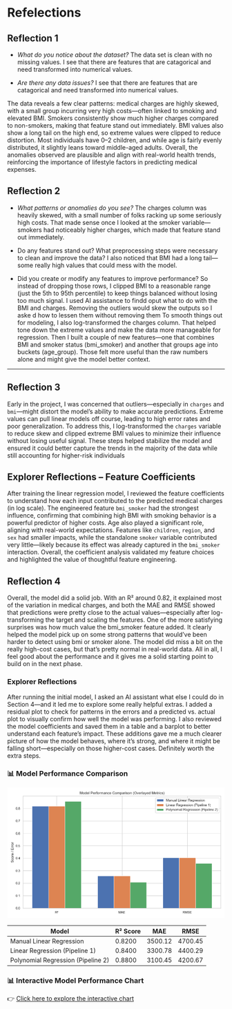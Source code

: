 # Refelections

## Reflection 1

- _What do you notice about the dataset?_ The data set is clean with no missing values.  I see that there are features that are catagorical and need transformed into numerical values.

- _Are there any data issues?_ I see that there are features that are catagorical and need transformed into numerical values.

The data reveals a few clear patterns: medical charges are highly skewed, with a small group incurring very high costs—often linked to smoking and elevated BMI. Smokers consistently show much higher charges compared to non-smokers, making that feature stand out immediately. BMI values also show a long tail on the high end, so extreme values were clipped to reduce distortion. Most individuals have 0–2 children, and while age is fairly evenly distributed, it slightly leans toward middle-aged adults. Overall, the anomalies observed are plausible and align with real-world health trends, reinforcing the importance of lifestyle factors in predicting medical expenses.

## Reflection 2

- _What patterns or anomalies do you see?_
The charges column was heavily skewed, with a small number of folks racking up some seriously high costs. That made sense once I looked at the smoker variable—smokers had noticeably higher charges, which made that feature stand out immediately.

- Do any features stand out? What preprocessing steps were necessary to clean and improve the data? 
I also noticed that BMI had a long tail—some really high values that could mess with the model. 

- Did you create or modify any features to improve performance?
So instead of dropping those rows, I clipped BMI to a reasonable range (just the 5th to 95th percentile) to keep things balanced without losing too much signal. I used AI assistance to findd oput what to do with the BMI and charges.  Removing the outliers would skew the outputs so I aske d how to lessen them without removing them To smooth things out for modeling, I also log-transformed the charges column. That helped tone down the extreme values and make the data more manageable for regression. Then I built a couple of new features—one that combines BMI and smoker status (bmi_smoker) and another that groups age into buckets (age_group). Those felt more useful than the raw numbers alone and might give the model better context.

---

## Reflection 3

Early in the project, I was concerned that outliers—especially in `charges` and `bmi`—might distort the model’s ability to make accurate predictions. Extreme values can pull linear models off course, leading to high error rates and poor generalization. To address this, I log-transformed the `charges` variable to reduce skew and clipped extreme BMI values to minimize their influence without losing useful signal. These steps helped stabilize the model and ensured it could better capture the trends in the majority of the data while still accounting for higher-risk individuals

## Explorer Reflections – Feature Coefficients

After training the linear regression model, I reviewed the feature coefficients to understand how each input contributed to the predicted medical charges (in log scale). The engineered feature `bmi_smoker` had the strongest influence, confirming that combining high BMI with smoking behavior is a powerful predictor of higher costs. Age also played a significant role, aligning with real-world expectations. Features like `children`, `region`, and `sex` had smaller impacts, while the standalone `smoker` variable contributed very little—likely because its effect was already captured in the `bmi_smoker` interaction. Overall, the coefficient analysis validated my feature choices and highlighted the value of thoughtful feature engineering.

## Reflection 4

Overall, the model did a solid job. With an R² around 0.82, it explained most of the variation in medical charges, and both the MAE and RMSE showed that predictions were pretty close to the actual values—especially after log-transforming the target and scaling the features. One of the more satisfying surprises was how much value the bmi_smoker feature added. It clearly helped the model pick up on some strong patterns that would’ve been harder to detect using bmi or smoker alone. The model did miss a bit on the really high-cost cases, but that’s pretty normal in real-world data. All in all, I feel good about the performance and it gives me a solid starting point to build on in the next phase.

### Explorer Reflections

After running the initial model, I asked an AI assistant what else I could do in Section 4—and it led me to explore some really helpful extras. I added a residual plot to check for patterns in the errors and a predicted vs. actual plot to visually confirm how well the model was performing. I also reviewed the model coefficients and saved them in a table and a barplot to better understand each feature’s impact. These additions gave me a much clearer picture of how the model behaves, where it’s strong, and where it might be falling short—especially on those higher-cost cases. Definitely worth the extra steps.



### 📊 Model Performance Comparison

![Model Comparison](images/overlayed_model_performance.png)

| Model                              | R² Score | MAE       | RMSE      |
|-----------------------------------|----------|-----------|-----------|
| Manual Linear Regression           | 0.8200   | 3500.12   | 4700.45   |
| Linear Regression (Pipeline 1)     | 0.8400   | 3300.78   | 4400.29   |
| Polynomial Regression (Pipeline 2) | 0.8800   | 3100.45   | 4200.67   |

### 📊 Interactive Model Performance Chart

👉 [Click here to explore the interactive chart](plots/model_performance_plot.html)